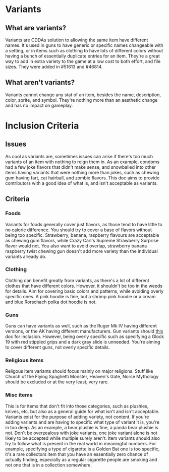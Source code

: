 # Variants


## What are variants?

Variants are CDDAs solution to allowing the same item have different names. It's used in guns to have generic or specific names changeable with a setting, or in items such as clothing to have lots of different colors without having a bunch of essentially duplicate entries for an item. They're a great way to add in extra variety to the game at a low cost to both effort, and file sizes. They were added in #51613 and #46814.

## What aren't variants?

Variants cannot change any stat of an item, besides the name, description, color, sprite, and symbol. They're nothing more than an aesthetic change and has no impact on gameplay. 

# Inclusion Criteria 

## Issues

As cool as variants are, sometimes issues can arise if there's too much variants of an item with nothing to reign them in. As an example, condoms had a few joke flavors that didn't make sense, and snowballed into other items having variants that were nothing more than jokes, such as chewing gum having fart, cat hairball, and zombie flavors. This doc aims to provide contributors with a good idea of what is, and isn't acceptable as variants. 

## Criteria 

### Foods

Variants for foods generally cover just flavors, as those tend to have little to no calorie difference. You should try to cover a base of flavors without being too specific. Strawberry, banana, raspberry flavours are acceptable as chewing gum flavors, while Crazy Carl's Supreme Strawberry Surprise flavor would not. You also want to avoid overlap, strawberry banana raspberry twist chewing gun doesn't add more variety than the individual variants already do. 

### Clothing

Clothing can benefit greatly from variants, as there's a lot of different clothes that have different colors. However, it shouldn't be too in the weeds for details. Aim for covering basic colors and patterns, while avoiding overly specific ones.  A pink hoodie is fine, but a shrimp pink hoodie or a cream and blue Rorschach polka dot hoodie is not.

### Guns 

Guns can have variants as well, such as the Ruger Mk IV having different versions, or the AK having different manufacturers. Gun variants should [this](https://github.com/CleverRaven/Cataclysm-DDA/blob/2d2044925173e2e21dc65d3e7592f660e3e01104/doc/GUN_NAMING_AND_INCLUSION.md) doc for inclusion. However, being overly specific such as specifying a Glock 19 with red stippled grips and a dark gray slide is unneeded. You're aiming to cover different guns, not overly specific details. 

### Religious items 

Religous item variants should focus mainly on major religions. Stuff like Church of the Flying Spaghetti Monster, Heaven's Gate, Norse Mythology should be excluded or at the very least, very rare. 

### Misc items 

This is for items that don't fit into those categories, such as plushies, knives, etc. but also as a general guide for what isn't and isn't acceptable. Variants exist for the purpose of adding variety, not content. If you're adding variants and are having to specific what type of variant it is, you're in too deep. As an example, a bear plushie is fine, a panda bear plushie is not. Don't be overzealous with joke variants, one joke variant alone is not likely to be accepted while multiple surely aren't. Item variants should also try to follow what is present in the real world in meaningful numbers. For example, specifying a type of cigarette is a Golden Bat one is too specific, it's a rare collectors item that you have an essentially zero chance of actually finding, especially as a regular cigarette people are smoking and not one that is in a collection somewhere.




